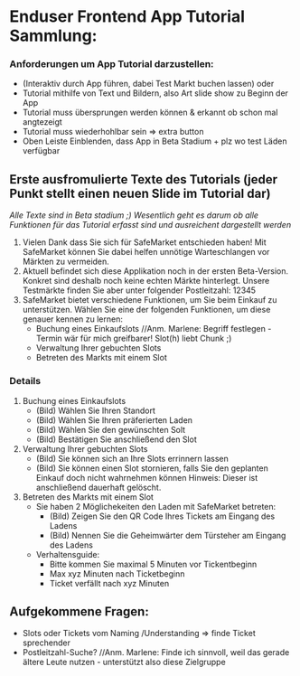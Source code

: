 # Enduser Frontend App Tutorial Sammlung:

### Anforderungen um App Tutorial darzustellen:
-	(Interaktiv durch App führen, dabei Test Markt buchen lassen) oder
-	Tutorial mithilfe von Text und Bildern, also Art slide show zu Beginn der App
-   Tutorial muss übersprungen werden können & erkannt ob schon mal angtezeigt
-   Tutorial muss wiederhohlbar sein => extra button
-	Oben Leiste Einblenden, dass App in Beta Stadium + plz wo test Läden verfügbar


## Erste ausfromulierte Texte des Tutorials (jeder Punkt stellt einen neuen Slide im Tutorial dar)
*Alle Texte sind in Beta stadium ;) Wesentlich geht es darum ob alle Funktionen für das Tutorial erfasst sind und ausreichent dargestellt werden*
1. Vielen Dank dass Sie sich für SafeMarket entschieden haben! Mit SafeMarket können Sie dabei helfen unnötige Warteschlangen vor Märkten zu vermeiden.
2. Aktuell befindet sich diese Applikation noch in der ersten Beta-Version. Konkret sind deshalb noch keine echten Märkte hinterlegt. Unsere Testmärkte finden Sie aber unter folgender Postleitzahl: 12345
3. SafeMarket bietet verschiedene Funktionen, um Sie beim Einkauf zu unterstützen. Wählen Sie eine der folgenden Funktionen, um diese genauer kennen zu lernen:
    - Buchung eines Einkaufslots    //Anm. Marlene: Begriff festlegen - Termin wär für mich greifbarer! Slot(h) liebt Chunk ;)
    - Verwaltung Ihrer gebuchten Slots
    - Betreten des Markts mit einem Slot

### Details 
1. Buchung eines Einkaufslots
    - (Bild) Wählen Sie Ihren Standort
    - (Bild) Wählen Sie Ihren präferierten Laden
    - (Bild) Wählen Sie den gewünschten Solt
    - (Bild) Bestätigen Sie anschließend den Slot
2. Verwaltung Ihrer gebuchten Slots
    - (Bild) Sie können sich an Ihre Slots errinnern lassen
    - (Bild) Sie können einen Slot stornieren, falls Sie den geplanten Einkauf doch nicht wahrnehmen können Hinweis: Dieser ist anschließend dauerhaft gelöscht.
3. Betreten des Markts mit einem Slot
    - Sie haben 2 Möglichekeiten den Laden mit SafeMarket betreten:
        - (Bild) Zeigen Sie den QR Code Ihres Tickets am Eingang des Ladens
        - (Bild) Nennen Sie die Geheimwärter dem Türsteher am Eingang des Ladens
    - Verhaltensguide:
        - Bitte kommen Sie maximal 5 Minuten vor Tickentbeginn
        - Max xyz Minuten nach Ticketbeginn
        - Ticket verfällt nach xyz Minuten

## Aufgekommene Fragen:
- Slots oder Tickets vom Naming /Understanding => finde Ticket sprechender
- Postleitzahl-Suche? //Anm. Marlene: Finde ich sinnvoll, weil das gerade ältere Leute nutzen - unterstützt also diese Zielgruppe
